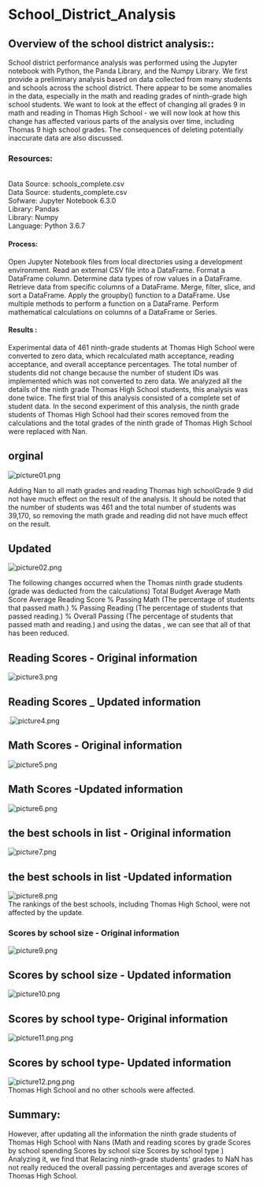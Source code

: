 # School_District_Analysis
## Overview of the school district analysis::</br>
School district performance analysis was performed using the Jupyter notebook with Python, the Panda Library, and the Numpy Library. We first provide a preliminary analysis based on data collected from many students and schools across the school district.
  There appear to be some anomalies in the data, especially in the math and reading grades of ninth-grade high school students.
We want to look at the effect of changing all grades 9 in math and reading in Thomas High School - we will now look at how this change has affected various parts of the analysis over time, including Thomas 9 high school grades.
  The consequences of deleting potentially inaccurate data are also discussed.
  
### Resources:<br>
<br>Data Source: schools_complete.csv<br>
Data Source: students_complete.csv<br>
Sofware: Jupyter Notebook 6.3.0<br>
Library: Pandas<br>
Library: Numpy<br>
Language: Python 3.6.7<br>
#### Process:<br>
Open Jupyter Notebook files from local directories using a development environment.
Read an external CSV file into a DataFrame.
Format a DataFrame column.
Determine data types of row values in a DataFrame.
Retrieve data from specific columns of a DataFrame.
Merge, filter, slice, and sort a DataFrame.
Apply the groupby() function to a DataFrame.
Use multiple methods to perform a function on a DataFrame.
Perform mathematical calculations on columns of a DataFrame or Series.<br>

#### Results :<br>
Experimental data of 461 ninth-grade students at Thomas High School were converted to zero data, which recalculated math acceptance, reading acceptance, and overall acceptance percentages. The total number of students did not change because the number of student IDs was implemented which was not converted to zero data.
We analyzed all the details of the ninth grade Thomas High School students, this analysis was done twice. The first trial of this analysis consisted of a complete set of student data. In the second experiment of this analysis, the ninth grade students of Thomas High School had their scores removed from the calculations and the total grades of the ninth grade of Thomas High School were replaced with Nan.


## orginal<br>
 ![picture01.png](/Resources/picture01.png)<br/>

Adding Nan to all math grades and reading Thomas  high schoolGrade 9 did not have much effect on the result of the analysis.  It should be noted that the number of students was 461 and the total number of students was 39,170, so removing the math grade and reading did not have much effect on the result.
 ## Updated  </br> 
 ![picture02.png](/Resources/picture02.png)<br/>


The following changes occurred when the Thomas ninth grade students (grade was deducted from the calculations)
Total Budget
Average Math Score
Average Reading Score
% Passing Math (The percentage of students that passed math.)
% Passing Reading (The percentage of students that passed reading.)
% Overall Passing (The percentage of students that passed math and reading.)
and using the datas , we can see that all of that has been reduced. 

  ## Reading Scores - Original information
  ![picture3.png](/Resources/picture3.png)<br/>
 ## Reading Scores _ Updated information
.![picture4.png](/Resources/picture4.png)<br/>
## Math Scores - Original information
![picture5.png](/Resources/picture5.png)<br/>
##  Math Scores -Updated information
![picture6.png](/Resources/picture4.png)<br/>
## the best schools in list - Original information
![picture7.png](/Resources/picture7.png)<br/>
## the best schools in list -Updated information
![picture8.png](/Resources/picture8.png)<br/>
The rankings of the best schools, including Thomas High School, were not affected by the update.

### Scores by school size - Original information
![picture9.png](/Resources/picture9.png)<br/>
## Scores by school size - Updated information
![picture10.png](/Resources/picture10.png)<br/>
## Scores by school type- Original information
![picture11.png.png](/Resources/picture11.png)<br/>
## Scores by school type- Updated information
![picture12.png.png](/Resources/picture12.png)<br/>
Thomas High School and no other schools were affected.
## Summary:
However, after updating all the information the ninth grade students of Thomas High School with Nans (Math and reading scores by grade
Scores by school spending
Scores by school size
Scores by school type ) Analyzing it, we find that  Relacing  ninth-grade students' grades to NaN has not really reduced the overall passing percentages and average scores of Thomas High School.

